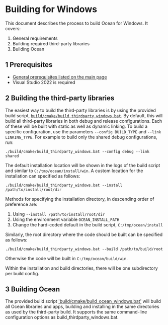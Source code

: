 # Building for Windows

This document describes the process to build Ocean for Windows. It covers:

1. General requirements
2. Building required third-party libraries
3. Building Ocean

## 1 Prerequisites

* [General prerequisites listed on the main page](README.md)
* Visual Studio 2022 is required

## 2 Building the third-party libraries

The easiest way to build the third-party libraries is by using the provided build script, [`build/cmake/build_thirdparty_windows.bat`](build/cmake/build_thirdparty_windows.bat). By default, this will build all third-party libraries in both debug and release configurations. Each of these will be built with static as well as dynamic linking. To build a specific configuration, use the parameters `--config BUILD_TYPE` and `--link LINKING_TYPE`. For example to build only the shared debug configurations, run:

```
./build/cmake/build_thirdparty_windows.bat --config debug --link shared
```

The default installation location will be shown in the logs of the build script and similar to `C:/tmp/ocean/install/win`. A custom location for the installation can specified as follows:

```
./build/cmake/build_thirdparty_windows.bat --install /path/to/install/root/dir
```

Methods for specifying the installation directory, in descending order of preference are:
1. Using `--install /path/to/install/root/dir`
2. Using the environment variable `OCEAN_INSTALL_PATH`
3. Change the hard-coded default in the build script, `C:/tmp/ocean/install`

Similarly, the root directory where the code should be built can be specified as follows:

```
./build/cmake/build_thirdparty_windows.bat --build /path/to/build/root
```

Otherwise the code will be built in `C:/tmp/ocean/build/win`.

Within the installation and build directories, there will be one subdirectory per build config.

## 3 Building Ocean

The provided build script ['build/cmake/build_ocean_windows.bat'](build/cmake/build_ocean_windows.bat) will build all Ocean libraries and apps, building and installing in the same directories as used by the third-party build. It supports the same command-line configuration options as build_thirdparty_windows.bat.

